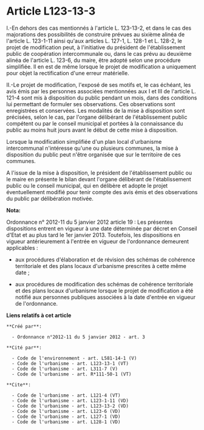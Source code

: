 # Article L123-13-3

I.-En dehors des cas mentionnés à l'article L. 123-13-2, et dans le cas des majorations des possibilités de construire
prévues au sixième alinéa de l'article L. 123-1-11 ainsi qu'aux articles L. 127-1, L. 128-1 et L. 128-2, le projet de
modification peut, à l'initiative du président de l'établissement public de coopération intercommunale ou, dans le cas prévu
au deuxième alinéa de l'article L. 123-6, du maire, être adopté selon une procédure simplifiée. Il en est de même lorsque le
projet de modification a uniquement pour objet la rectification d'une erreur matérielle. 

II.-Le projet de modification, l'exposé de ses motifs et, le cas échéant, les avis émis par les personnes associées
mentionnées aux I et III de l'article L. 121-4 sont mis à disposition du public pendant un mois, dans des conditions lui
permettant de formuler ses observations. Ces observations sont enregistrées et conservées. Les modalités de la mise à
disposition sont précisées, selon le cas, par l'organe délibérant de l'établissement public compétent ou par le conseil
municipal et portées à la connaissance du public au moins huit jours avant le début de cette mise à disposition. 

Lorsque la modification simplifiée d'un plan local d'urbanisme intercommunal n'intéresse qu'une ou plusieurs communes, la
mise à disposition du public peut n'être organisée que sur le territoire de ces communes. 

A l'issue de la mise à disposition, le président de l'établissement public ou le maire en présente le bilan devant l'organe
délibérant de l'établissement public ou le conseil municipal, qui en délibère et adopte le projet éventuellement modifié pour
tenir compte des avis émis et des observations du public par délibération motivée.

**Nota:**

Ordonnance n° 2012-11 du 5 janvier 2012 article 19 : Les présentes dispositions entrent en vigueur à une date déterminée par
décret en Conseil d'Etat et au plus tard le 1er janvier 2013. Toutefois, les dispositions en vigueur antérieurement à
l'entrée en vigueur de l'ordonnance demeurent applicables :

- aux procédures d'élaboration et de révision des schémas de cohérence territoriale et des plans locaux d'urbanisme
prescrites à cette même date ;

- aux procédures de modification des schémas de cohérence territoriale et des plans locaux d'urbanisme lorsque le projet de
modification a été notifié aux personnes publiques associées à la date d'entrée en vigueur de l'ordonnance.

**Liens relatifs à cet article**

	**Créé par**:

	  - Ordonnance n°2012-11 du 5 janvier 2012 - art. 3

	**Cité par**:

	  - Code de l'environnement - art. L581-14-1 (V)
	  - Code de l'urbanisme - art. L123-13-1 (VT)
	  - Code de l'urbanisme - art. L311-7 (V)
	  - Code de l'urbanisme - art. R*111-50-1 (VT)

	**Cite**:

	  - Code de l'urbanisme - art. L121-4 (VT)
	  - Code de l'urbanisme - art. L123-1-11 (VD)
	  - Code de l'urbanisme - art. L123-13-2 (VD)
	  - Code de l'urbanisme - art. L123-6 (VD)
	  - Code de l'urbanisme - art. L127-1 (VD)
	  - Code de l'urbanisme - art. L128-1 (VD)
